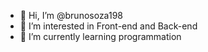- 👋 Hi, I’m @brunosoza198
- 👀 I’m interested in  Front-end and Back-end  
- 🌱 I’m currently learning  programmation

<!---
brunosouza198/brunosouza198 is a ✨ special ✨ repository because its `README.md` (this file) appears on your GitHub profile.
You can click the Preview link to take a look at your changes.
--->
